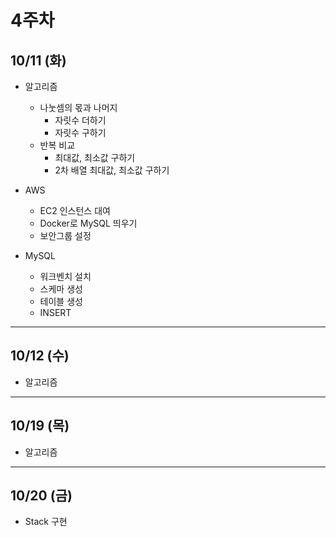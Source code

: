 # 4주차

## 10/11 (화)
- 알고리즘
  - 나눗셈의 몫과 나머지
    - 자릿수 더하기
    - 자릿수 구하기
  - 반복 비교
    - 최대값, 최소값 구하기
    - 2차 배열 최대값, 최소값 구하기
    
- AWS
  - EC2 인스턴스 대여
  - Docker로 MySQL 띄우기
  - 보안그룹 설정
- MySQL
  - 워크벤치 설치
  - 스케마 생성
  - 테이블 생성
  - INSERT
---
## 10/12 (수)
- 알고리즘

---
## 10/19 (목)
- 알고리즘

---
## 10/20 (금)
- Stack 구현

